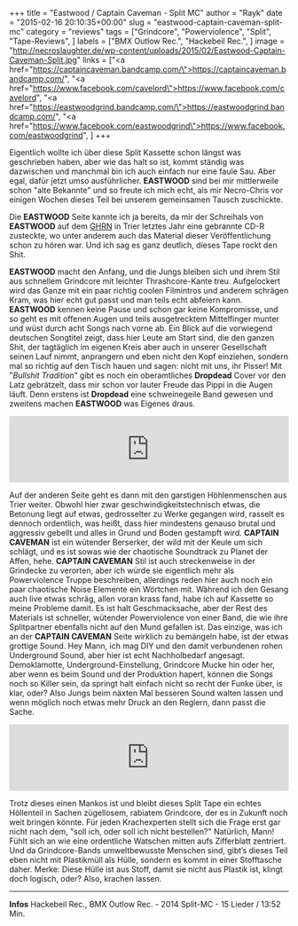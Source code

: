 +++
title = "Eastwood / Captain Caveman - Split MC"
author = "Rayk"
date = "2015-02-16 20:10:35+00:00"
slug = "eastwood-captain-caveman-split-mc"
category = "reviews"
tags = ["Grindcore", "Powerviolence", "Split", "Tape-Reviews", ]
labels = ["BMX Outlow Rec.", "Hackebeil Rec.", ]
image = "http://necroslaughter.de/wp-content/uploads/2015/02/Eastwood-Captain-Caveman-Split.jpg"
links = ["<a href=\"https://captaincaveman.bandcamp.com/\">https://captaincaveman.bandcamp.com/</a>", "<a href=\"https://www.facebook.com/cavelord\">https://www.facebook.com/cavelord</a>", "<a href=\"https://eastwoodgrind.bandcamp.com/\">https://eastwoodgrind.bandcamp.com/</a>", "<a href=\"https://www.facebook.com/eastwoodgrind\">https://www.facebook.com/eastwoodgrind</a>", ]
+++

Eigentlich wollte ich über diese Split Kassette schon längst was geschrieben haben, aber wie das halt so ist, kommt ständig was dazwischen und manchmal bin ich auch einfach nur eine faule Sau. Aber egal, dafür jetzt umso ausführlicher. **EASTWOOD** sind bei mir mittlerweile schon "alte Bekannte" und so freute ich mich echt, als mir Necro-Chris vor einigen Wochen dieses Teil bei unserem gemeinsamen Tausch zuschickte.

Die **EASTWOOD** Seite kannte ich ja bereits, da mir der Schreihals von **EASTWOOD** auf dem <a href="http://necroslaughter.de/2014/12/grind-here-right-now-22-11-2014-trier-exhaus/" title="GRIND HERE, RIGHT NOW – 22.11.2014, Trier, Exhaus">GHRN</a> in Trier letztes Jahr eine gebrannte CD-R zusteckte, wo unter anderem auch das Material dieser Veröffentlichung schon zu hören war. Und ich sag es ganz deutlich, dieses Tape rockt den Shit.

**EASTWOOD** macht den Anfang, und die Jungs bleiben sich und ihrem Stil aus schnellem Grindcore mit leichter Thrashcore-Kante treu. Aufgelockert wird das Ganze mit ein paar richtig coolen Filmintros und anderem schrägen Kram, was hier echt gut passt und man teils echt abfeiern kann. **EASTWOOD** kennen keine Pause und schon gar keine Kompromisse, und so geht es mit offenen Augen und teils ausgetrecktem Mittelfinger munter und wüst durch acht Songs nach vorne ab. Ein Blick auf die vorwiegend deutschen Songtitel zeigt, dass hier Leute am Start sind, die den ganzen Shit, der tagtäglich im eigenen Kreis aber auch in unserer Gesellschaft seinen Lauf nimmt, anprangern und eben nicht den Kopf einziehen, sondern mal so richtig auf den Tisch hauen und sagen: nicht mit uns, ihr Pisser! Mit "_Bullshit Tradition_" gibt es noch ein oberamtliches **Dropdead** Cover vor den Latz gebrätzelt, dass mir schon vor lauter Freude das Pippi in die Augen läuft. Denn erstens ist **Dropdead** eine schweinegeile Band gewesen und zweitens machen **EASTWOOD** was Eigenes draus.

<iframe height="150" seamless="" src="https://bandcamp.com/EmbeddedPlayer/album=3246799528/size=large/bgcol=333333/linkcol=ffffff/tracklist=false/artwork=small/transparent=true/" style="border: 0; width: 100%; height: 120px;" width="300"><a href="http://eastwoodgrind.bandcamp.com/album/eastwood-captain-caveman">Eastwood / Captain Caveman by Eastwood</a></iframe>

Auf der anderen Seite geht es dann mit den garstigen Höhlenmenschen aus Trier weiter. Obwohl hier zwar geschwindigkeitstechnisch etwas, die Betonung liegt auf etwas, gedrosselter zu Werke gegangen wird, rasselt es dennoch ordentlich, was heißt, dass hier mindestens genauso brutal und aggressiv gebellt und alles in Grund und Boden gestampft wird. **CAPTAIN CAVEMAN** ist ein wütender Berserker, der wild mit der Keule um sich schlägt, und es ist sowas wie der chaotische Soundtrack zu Planet der Affen, hehe. **CAPTAIN CAVEMAN** Stil ist auch streckenweise in der Grindecke zu verorten, aber ich würde sie eigentlich mehr als Powerviolence Truppe beschreiben, allerdings reden hier auch noch ein paar chaotische Noise Elemente ein Wörtchen mit. Während ich den Gesang auch live etwas schräg, allen voran krass fand, habe ich auf Kassette so meine Probleme damit. Es ist halt Geschmacksache, aber der Rest des Materials ist schneller, wütender Powerviolence von einer Band, die wie ihre Splitpartner ebenfalls nicht auf den Mund gefallen ist.
Das einzige, was ich an der **CAPTAIN CAVEMAN** Seite wirklich zu bemängeln habe, ist der etwas grottige Sound. Hey Mann, ich mag DIY und den damit verbundenen rohen Underground Sound, aber hier ist echt Nachholbedarf angesagt.
Demoklamotte, Underground-Einstellung, Grindcore Mucke hin oder her, aber wenn es beim Sound und der Produktion hapert, können die Songs noch so Killer sein, da springt halt einfach nicht so recht der Funke über, is klar, oder?
Also Jungs beim näxten Mal besseren Sound walten lassen und wenn möglich noch etwas mehr Druck an den Reglern, dann passt die Sache.

<iframe height="150" seamless="" src="https://bandcamp.com/EmbeddedPlayer/album=1342684835/size=large/bgcol=333333/linkcol=ffffff/tracklist=false/artwork=small/transparent=true/" style="border: 0; width: 100%; height: 120px;" width="300"><a href="http://captaincaveman.bandcamp.com/album/captain-caveman-eastwood-split">Captain Caveman/ Eastwood Split by Captain Caveman</a></iframe>

Trotz dieses einen Mankos ist und bleibt dieses Split Tape ein echtes Höllenteil in Sachen zügellosem, rabiatem Grindcore, der es in Zukunft noch weit bringen könnte. Für jeden Krachexperten stellt sich die Frage erst gar nicht nach dem, "soll ich, oder soll ich nicht bestellen?" Natürlich, Mann! Fühlt sich an wie eine ordentliche Watschen mitten aufs Zifferblatt zentriert. Und da Grindcore-Bands umweltbewusste Menschen sind, gibt’s dieses Teil eben nicht mit Plastikmüll als Hülle, sondern es kommt in einer Stofftasche daher. Merke: Diese Hülle ist aus Stoff, damit sie nicht aus Plastik ist, klingt doch logisch, oder? Also, krachen lassen.



---
**Infos**
Hackebeil Rec., BMX Outlow Rec. - 2014
Split-MC - 15 Lieder / 13:52 Min.
